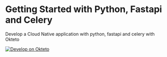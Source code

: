 # Getting Started with Python, Fastapi and Celery
Develop a Cloud Native application with python, fastapi and celery with Okteto

[![Develop on Okteto](https://okteto.com/develop-okteto.svg)](https://cloud.okteto.com/deploy?repository=https://github.com/bbrauzzi/python-fastapi-celery)
